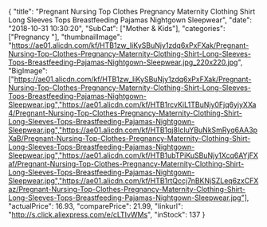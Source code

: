 {
	"title": "Pregnant Nursing Top Clothes Pregnancy Maternity Clothing Shirt Long Sleeves Tops Breastfeeding Pajamas Nightgown Sleepwear",
	"date": "2018-10-31 10:30:20",
	"SubCat": ["Mother & Kids"],
	"categories": ["Pregnancy "],
	"thumbnailImage": "https://ae01.alicdn.com/kf/HTB1zw_IiKySBuNjy1zdq6xPxFXak/Pregnant-Nursing-Top-Clothes-Pregnancy-Maternity-Clothing-Shirt-Long-Sleeves-Tops-Breastfeeding-Pajamas-Nightgown-Sleepwear.jpg_220x220.jpg",
	"BigImage": ["https://ae01.alicdn.com/kf/HTB1zw_IiKySBuNjy1zdq6xPxFXak/Pregnant-Nursing-Top-Clothes-Pregnancy-Maternity-Clothing-Shirt-Long-Sleeves-Tops-Breastfeeding-Pajamas-Nightgown-Sleepwear.jpg","https://ae01.alicdn.com/kf/HTB1rcvKiL1TBuNjy0Fjq6yjyXXa4/Pregnant-Nursing-Top-Clothes-Pregnancy-Maternity-Clothing-Shirt-Long-Sleeves-Tops-Breastfeeding-Pajamas-Nightgown-Sleepwear.jpg","https://ae01.alicdn.com/kf/HTB1qj8IcIuYBuNkSmRyq6AA3pXaB/Pregnant-Nursing-Top-Clothes-Pregnancy-Maternity-Clothing-Shirt-Long-Sleeves-Tops-Breastfeeding-Pajamas-Nightgown-Sleepwear.jpg","https://ae01.alicdn.com/kf/HTB1ubTPiKuSBuNjy1Xcq6AYjFXaf/Pregnant-Nursing-Top-Clothes-Pregnancy-Maternity-Clothing-Shirt-Long-Sleeves-Tops-Breastfeeding-Pajamas-Nightgown-Sleepwear.jpg","https://ae01.alicdn.com/kf/HTB1rtQccj7nBKNjSZLeq6zxCFXaz/Pregnant-Nursing-Top-Clothes-Pregnancy-Maternity-Clothing-Shirt-Long-Sleeves-Tops-Breastfeeding-Pajamas-Nightgown-Sleepwear.jpg"],
	"actualPrice": 16.93,
	"comparePrice": 21.99,
	"linkurl": "http://s.click.aliexpress.com/e/cLTIvWMs",
	"inStock": 137
}
